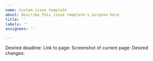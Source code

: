 ```yaml
---
name: Custom issue template
about: Describe this issue template's purpose here.
title: ''
labels: ''
assignees: ''

---
```


Desired deadline:
Link to page:
Screenshot of current page:
Desired changes:
